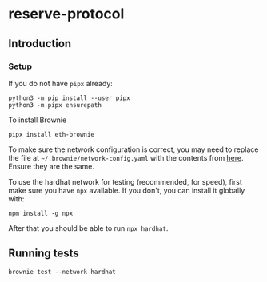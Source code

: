 # reserve-protocol

## Introduction

### Setup

If you do not have `pipx` already:

```
python3 -m pip install --user pipx
python3 -m pipx ensurepath
```

To install Brownie

```
pipx install eth-brownie
```

To make sure the network configuration is correct, you may need to replace the file at `~/.brownie/network-config.yaml` with the contents from [here](https://github.com/eth-brownie/brownie/blob/master/brownie/data/network-config.yaml). Ensure they are the same.

To use the hardhat network for testing (recommended, for speed), first make sure you have `npx` available. If you don't, you can install it globally with:
```
npm install -g npx
```

After that you should be able to run `npx hardhat`. 

## Running tests

```
brownie test --network hardhat
```

